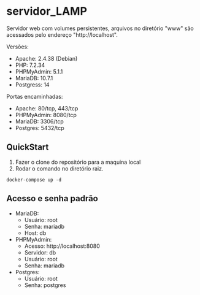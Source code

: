 servidor_LAMP
============================

Servidor web com volumes persistentes, arquivos no diretório "www" são acessados pelo endereço "http://localhost".

Versões:
- Apache: 2.4.38 (Debian)
- PHP: 7.2.34
- PHPMyAdmin: 5.1.1
- MariaDB: 10.7.1
- Postgress: 14

Portas encaminhadas:
- Apache: 80/tcp, 443/tcp
- PHPMyAdmin: 8080/tcp
- MariaDB: 3306/tcp
- Postgres: 5432/tcp

## QuickStart

1. Fazer o clone do repositório para a maquina local
2. Rodar o comando no diretório raiz.
```
docker-compose up -d
```

## Acesso e senha padrão
- MariaDB:
    - Usuário: root
    - Senha: mariadb
    - Host: db
- PHPMyAdmin:
    - Acesso: http://localhost:8080
    - Servidor: db
    - Usuário: root
    - Senha: mariadb
- Postgres:
    - Usuário: root
    - Senha: postgres